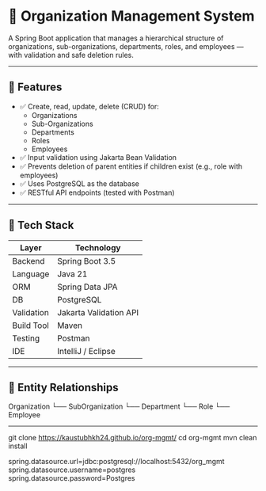 # 🏢 Organization Management System

A Spring Boot application that manages a hierarchical structure of organizations, sub-organizations, departments, roles, and employees — with validation and safe deletion rules.

---

## 📁 Features

- ✅ Create, read, update, delete (CRUD) for:
    - Organizations
    - Sub-Organizations
    - Departments
    - Roles
    - Employees
- ✅ Input validation using Jakarta Bean Validation
- ✅ Prevents deletion of parent entities if children exist (e.g., role with employees)
- ✅ Uses PostgreSQL as the database
- ✅ RESTful API endpoints (tested with Postman)

---

## 🚀 Tech Stack

| Layer      | Technology            |
|------------|------------------------|
| Backend    | Spring Boot 3.5        |
| Language   | Java 21                |
| ORM        | Spring Data JPA        |
| DB         | PostgreSQL             |
| Validation | Jakarta Validation API |
| Build Tool | Maven                  |
| Testing    | Postman                |
| IDE        | IntelliJ / Eclipse     |

---

## 🧱 Entity Relationships

Organization
 └── SubOrganization
  └── Department
   └── Role
    └── Employee


---

git clone https://kaustubhkh24.github.io/org-mgmt/
cd org-mgmt
mvn clean install


spring.datasource.url=jdbc:postgresql://localhost:5432/org_mgmt
spring.datasource.username=postgres
spring.datasource.password=Postgres
